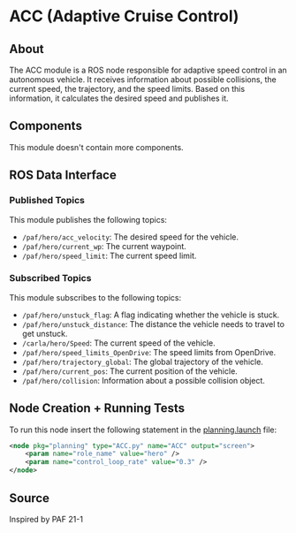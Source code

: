 # ACC (Adaptive Cruise Control)

## About

The ACC module is a ROS node responsible for adaptive speed control in an autonomous vehicle. It receives information about possible collisions, the current speed, the trajectory, and the speed limits. Based on this information, it calculates the desired speed and publishes it.

## Components

This module doesn't contain more components.

## ROS Data Interface

### Published Topics

This module publishes the following topics:

- `/paf/hero/acc_velocity`: The desired speed for the vehicle.
- `/paf/hero/current_wp`: The current waypoint.
- `/paf/hero/speed_limit`: The current speed limit.

### Subscribed Topics

This module subscribes to the following topics:

- `/paf/hero/unstuck_flag`: A flag indicating whether the vehicle is stuck.
- `/paf/hero/unstuck_distance`: The distance the vehicle needs to travel to get unstuck.
- `/carla/hero/Speed`: The current speed of the vehicle.
- `/paf/hero/speed_limits_OpenDrive`: The speed limits from OpenDrive.
- `/paf/hero/trajectory_global`: The global trajectory of the vehicle.
- `/paf/hero/current_pos`: The current position of the vehicle.
- `/paf/hero/collision`: Information about a possible collision object.

## Node Creation + Running Tests

To run this node insert the following statement in the [planning.launch](../../code/planning/launch/planning.launch) file:

```xml
<node pkg="planning" type="ACC.py" name="ACC" output="screen">
    <param name="role_name" value="hero" />
    <param name="control_loop_rate" value="0.3" />
</node>
```

## Source

Inspired by PAF 21-1
